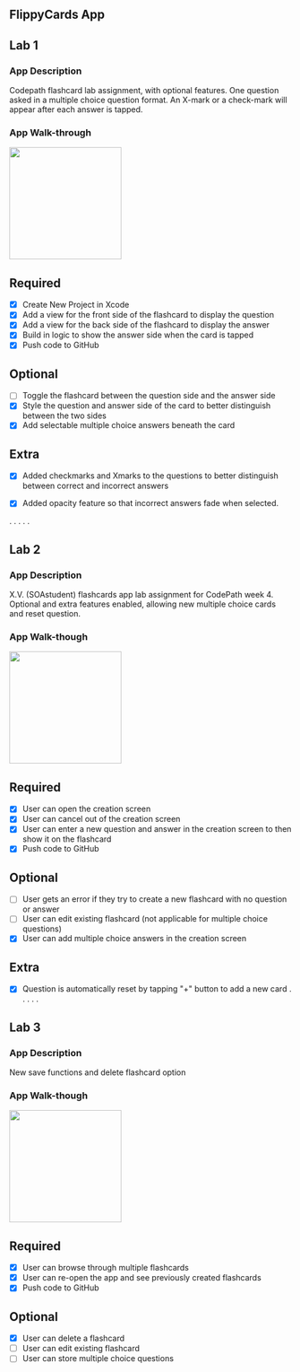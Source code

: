 ## FlippyCards App

## Lab 1

### App Description
Codepath flashcard lab assignment, with optional features.
One question asked in a multiple choice question format.
An X-mark or a check-mark will appear after each answer is tapped.


### App Walk-through
<img src="http://g.recordit.co/CPam3fKzcM.gif" width=200><br>


## Required
- [x] Create New Project in Xcode
- [x] Add a view for the front side of the flashcard to display the question
- [x] Add a view for the back side of the flashcard to display the answer
- [x] Build in logic to show the answer side when the card is tapped
- [x] Push code to GitHub
## Optional
- [ ] Toggle the flashcard between the question side and the answer side
- [x] Style the question and answer side of the card to better distinguish between the two sides
- [x] Add selectable multiple choice answers beneath the card
## Extra
- [x] Added checkmarks and Xmarks to the questions to better distinguish between correct and incorrect answers
- [x] Added opacity feature so that incorrect answers fade when selected.


.
.
.
.
.
## Lab 2

### App Description
X.V. (SOAstudent) flashcards app lab assignment for CodePath week 4.
Optional and extra features enabled, allowing new multiple choice cards and reset question.

### App Walk-though
<img src="http://g.recordit.co/BrhabHqOyQ.gif" width=200><br>

## Required
- [x] User can open the creation screen
- [x] User can cancel out of the creation screen
- [x] User can enter a new question and answer in the creation screen to then show it on the flashcard
- [x] Push code to GitHub
## Optional
- [ ] User gets an error if they try to create a new flashcard with no question or answer
- [ ] User can edit existing flashcard (not applicable for multiple choice questions)
- [x] User can add multiple choice answers in the creation screen
## Extra
- [x] Question is automatically reset by tapping "+" button to add a new card
.
.
.
.
.
## Lab 3

### App Description
New save functions and delete flashcard option

### App Walk-though
<img src="http://g.recordit.co/ppW6bXk3ZW.gif" width=200><br>

## Required
- [x] User can browse through multiple flashcards
- [x] User can re-open the app and see previously created flashcards
- [x] Push code to GitHub
## Optional
- [x] User can delete a flashcard
- [ ] User can edit existing flashcard
- [ ] User can store multiple choice questions
